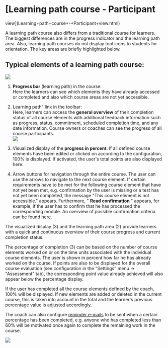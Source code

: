 #  [Learning path course - Participant
view](Learning+path+course+-+Participant+view.html)

A learning path course also differs from a traditional course for learners.
The biggest differences are in the progress indicator and the learning path
area. Also, learning path courses do not display tool icons to students for
orientation. The key areas are briefly highlighted below.

## Typical elements of a learning path course:

![](../../download/attachments/108600580/Lernpfad_Kurs_Elemente.png)

  1.  **Progress bar** (learning path) in the course:  
Here the learners can see which elements they have already accessed or
completed and also which course areas are not yet accessible.

  2. Learning path" link in the toolbar:  
Here, learners can access the **general overview** of their completion status
of all course elements with additional feedback information such as progress,
status, commitment, scheduled completion time, and any date information.
Course owners or coaches can see the progress of all course participants.  
![](../../download/attachments/108600580/learning_path_overview.png)

  3. Visualized display of the **progress in percent**. If all defined course elements have been edited or clicked on according to the configuration, 100% is displayed. If activated, the user's total points are also displayed here.
  4. Arrow buttons for navigation through the entire course. The user can use the arrows to navigate to the next course element. If certain requirements have to be met for the following course element that have not yet been met, e.g. confirmation by the user is missing or a test has not yet been completed, the message "This course element is not accessible." appears. Furthermore, " **Read confirmation** " appears, for example, if the user has to confirm that he has processed the corresponding module. An overview of possible confirmation criteria can be found [here](https://confluence.openolat.org/pages/editpage.action?pageId=93264191).

  

The visualized display (3) and the learning path area (2) provide learners
with a quick and continuous overview of their course progress and current
completion status.

The percentage of completion (3) can be based on the number of course elements
worked on or on the time units associated with the individual course elements.
The user is shown in percent how far he has already worked on the course. If
points are also to be displayed for the overall course evaluation (see
configuration in the "Settings" menu → "Assessment" tab), the corresponding
point value already achieved will also appear below the percentage display.

If the user has completed all the course elements defined by the coach, 100%
will be displayed. If new elements are added or deleted in the current course,
this is taken into account in the total and the learner's previous percentage
value is adjusted accordingly.

The coach can also configure [reminder e-mails](Course+Reminders.html) to be
sent when a certain percentage has been completed, e.g. anyone who has
completed less than 60% will be motivated once again to complete the remaining
work in the course.

![](../../download/attachments/108600580/LP%20Lesebest%C3%A4tigung%20EN.png)


